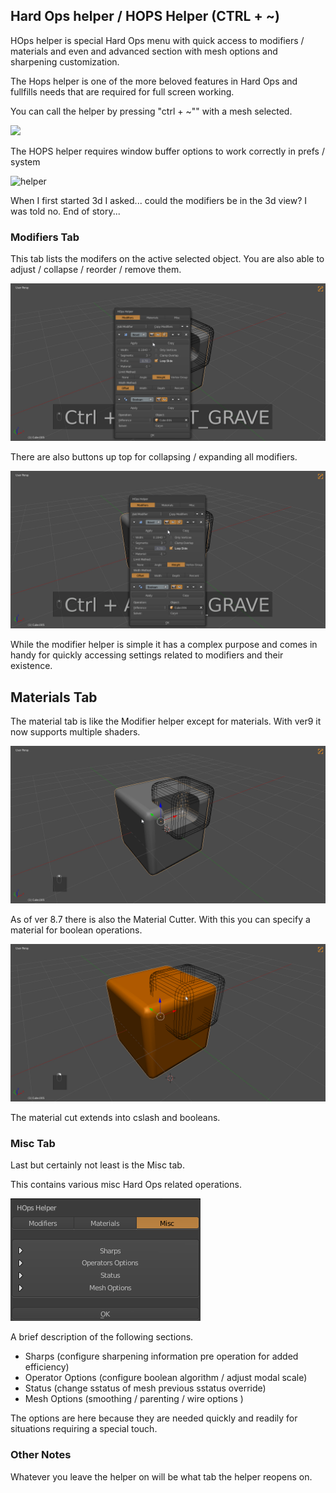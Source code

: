 ## Hard Ops helper / HOPS Helper (CTRL + ~)


HOps helper is special Hard Ops menu with quick access to modifiers / materials and even and advanced section with mesh options and sharpening customization.

The Hops helper is one of the more beloved features in Hard Ops and fullfills needs that are required for full screen working.

You can call the helper by pressing "ctrl + ~"" with a mesh selected.

![](img\hotkey\hh1.gif)

The HOPS helper requires window buffer options to work correctly in prefs / system

![helper](https://raw.githubusercontent.com/mx1001/hardops_manual/master/docs/Hops/menus/img/helperh.png)

When I first started 3d I asked... could the modifiers be in the 3d view? I was told no. End of story...

### Modifiers Tab

This tab lists the modifers on the active selected object. You are also able to adjust / collapse / reorder / remove them.

![](img\hh2.gif)

There are also buttons up top for collapsing / expanding all modifiers.

![](img\hh3.gif)

While the modifier helper is simple it has a complex purpose and comes in handy for quickly accessing settings related to modifiers and their existence.

## Materials Tab

The material tab is like the Modifier helper except for materials. With ver9 it now supports multiple shaders.

![](img\hh4.gif)

As of ver 8.7 there is also the Material Cutter.
With this you can specify a material for boolean operations.

![](img\hh5.gif)

The material cut extends into cslash and booleans.

### Misc Tab

Last but certainly not least is the Misc tab.

This contains various misc Hard Ops related operations.

![](img\hh6.png)

A brief description of the following sections.

- Sharps (configure sharpening information pre operation for added efficiency)
- Operator Options (configure boolean algorithm / adjust modal scale)
- Status  (change sstatus of mesh previous sstatus override)
- Mesh Options (smoothing / parenting / wire options )

The options are here because they are needed quickly and readily for situations requiring a special touch. 


### Other Notes

Whatever you leave the helper on will be what tab the helper reopens on.
